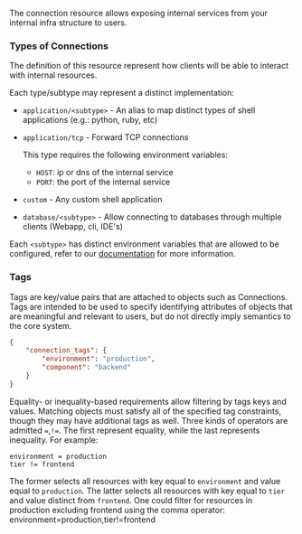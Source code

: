 The connection resource allows exposing internal services from your internal infra structure to users.

### Types of Connections

The definition of this resource represent how clients will be able to interact with internal resources.

Each type/subtype may represent a distinct implementation:

- `application/<subtype>` - An alias to map distinct types of shell applications (e.g.: python, ruby, etc)
- `application/tcp` - Forward TCP connections

    This type requires the following environment variables:
    - `HOST`: ip or dns of the internal service
    - `PORT`: the port of the internal service

- `custom` - Any custom shell application
- `database/<subtype>` - Allow connecting to databases through multiple clients (Webapp, cli, IDE's)

Each `<subtype>` has distinct environment variables that are allowed to be configured, refer to our [documentation](https://hoop.dev/docs) for more information.

### Tags

Tags are key/value pairs that are attached to objects such as Connections. Tags are intended to be used to specify identifying attributes of objects that are meaningful and relevant to users, but do not directly imply semantics to the core system.

```json
{
    "connection_tags": {
        "environment": "production",
        "component": "backend"
    }
}
```

Equality- or inequality-based requirements allow filtering by tags keys and values. Matching objects must satisfy all of the specified tag constraints, though they may have additional tags as well. Three kinds of operators are admitted `=`,`!=`. The first represent equality, while the last represents inequality. For example:

```
environment = production
tier != frontend
```

The former selects all resources with key equal to `environment` and value equal to `production`. The latter selects all resources with key equal to `tier` and value distinct from `frontend`. One could filter for resources in production excluding frontend using the comma operator: environment=production,tier!=frontend
